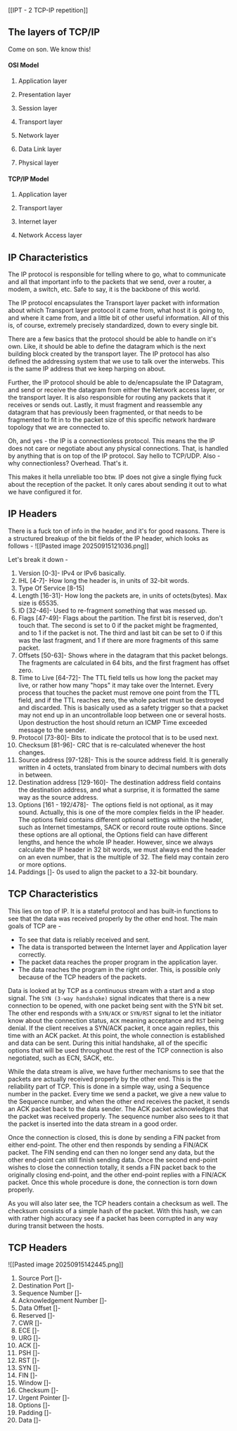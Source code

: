 [[IPT - 2 TCP-IP repetition]]

## The layers of TCP/IP
Come on son. We know this!

#### OSI Model
1. Application layer
    
2. Presentation layer
    
3. Session layer
    
4. Transport layer
    
5. Network layer
    
6. Data Link layer
    
7. Physical layer

#### TCP/IP Model
1. Application layer
    
2. Transport layer
    
3. Internet layer
    
4. Network Access layer

## IP Characteristics
The IP protocol is responsible for telling where to go, what to communicate and all that important info to the packets that we send, over a router, a modem, a switch, etc. Safe to say, it is the backbone of this world.

The IP protocol encapsulates the Transport layer packet with information about which Transport layer protocol it came from, what host it is going to, and where it came from, and a little bit of other useful information. All of this is, of course, extremely precisely standardized, down to every single bit.

There are a few basics that the protocol should be able to handle on it's own. Like, it should be able to define the datagram which is the next building block created by the transport layer. The IP protocol has also defined the addressing system that we use to talk over the interwebs. This is the same IP address that we keep harping on about. 

Further, the IP protocol should be able to de/encapsulate the IP Datagram, and send or receive the datagram from either the Network access layer, or the transport layer. It is also responsible for routing any packets that it receives or sends out. Lastly, it must fragment and reassemble any datagram that has previously been fragmented, or that needs to be fragmented to fit in to the packet size of this specific network hardware topology that we are connected to.

Oh, and yes - the IP is a connectionless protocol. This means the the IP does not care or negotiate about any physical connections. That, is handled by anything that is on top of the IP protocol. Say hello to TCP/UDP. Also - why connectionless? Overhead. That's it. 

This makes it hella unreliable too btw. IP does not give a single flying fuck about the reception of the packet. It only cares about sending it out to what we have configured it for. 

## IP Headers

There is a fuck ton of info in the header, and it's for good reasons. There is a structured breakup of the bit fields of the IP header, which looks as follows - 
![[Pasted image 20250915121036.png]]

Let's break it down -
1. Version [0-3]- IPv4 or IPv6 basically.
2. IHL [4-7]- How long the header is, in units of 32-bit words.
3. Type Of Service [8-15] 
4. Length [16-31]- How long the packets are, in units of octets(bytes). Max size is 65535. 
5. ID [32-46]- Used to re-fragment something that was messed up.
6. Flags [47-49]- Flags about the partition. The first bit is reserved, don't touch that. The second is set to 0 if the packet might be fragmented, and to 1 if the packet is not. The third and last bit can be set to 0 if this was the last fragment, and 1 if there are more fragments of this same packet. 
7. Offsets [50-63]- Shows where in the datagram that this packet belongs. The fragments are calculated in 64 bits, and the first fragment has offset zero.
8. Time to Live [64-72]- The TTL field tells us how long the packet may live, or rather how many "hops" it may take over the Internet. Every process that touches the packet must remove one point from the TTL field, and if the TTL reaches zero, the whole packet must be destroyed and discarded. This is basically used as a safety trigger so that a packet may not end up in an uncontrollable loop between one or several hosts. Upon destruction the host should return an ICMP Time exceeded message to the sender.
9. Protocol [73-80]- Bits to indicate the protocol that is to be used next.
10. Checksum [81-96]- CRC that is re-calculated whenever the host changes.
11. Source address [97-128]- This is the source address field. It is generally written in 4 octets, translated from binary to decimal numbers with dots in between.
12. Destination address [129-160]- The destination address field contains the destination address, and what a surprise, it is formatted the same way as the source address.
13. Options [161 - 192/478]-  The options field is not optional, as it may sound. Actually, this is one of the more complex fields in the IP header. The options field contains different optional settings within the header, such as Internet timestamps, SACK or record route route options. Since these options are all optional, the Options field can have different lengths, and hence the whole IP header. However, since we always calculate the IP header in 32 bit words, we must always end the header on an even number, that is the multiple of 32. The field may contain zero or more options.
14. Paddings []- 0s used to align the packet to a 32-bit boundary.

## TCP Characteristics
This lies on top of IP. It is a stateful protocol and has built-in functions to see that the data was received properly by the other end host. The main goals of TCP are - 
- To see that data is reliably received and sent.
- The data is transported between the Internet layer and Application layer correctly.
- The packet data reaches the proper program in the application layer.
- The data reaches the program in the right order.
This, is possible only because of the TCP headers of the packets.

Data is looked at by TCP as a continuous stream with a start and a stop signal. The `SYN (3-way handshake)` signal indicates that there is a new connection to be opened, with one packet being sent with the SYN bit set. The other end responds with a `SYN/ACK` or `SYN/RST` signal to let the initiator know about the connection status, `ACK` meaning acceptance and `RST` being denial. If the client receives a SYN/ACK packet, it once again replies, this time with an ACK packet. At this point, the whole connection is established and data can be sent. During this initial handshake, all of the specific options that will be used throughout the rest of the TCP connection is also negotiated, such as ECN, SACK, etc.

While the data stream is alive, we have further mechanisms to see that the packets are actually received properly by the other end. This is the reliability part of TCP. This is done in a simple way, using a Sequence number in the packet. Every time we send a packet, we give a new value to the Sequence number, and when the other end receives the packet, it sends an ACK packet back to the data sender. The ACK packet acknowledges that the packet was received properly. The sequence number also sees to it that the packet is inserted into the data stream in a good order.

Once the connection is closed, this is done by sending a FIN packet from either end-point. The other end then responds by sending a FIN/ACK packet. The FIN sending end can then no longer send any data, but the other end-point can still finish sending data. Once the second end-point wishes to close the connection totally, it sends a FIN packet back to the originally closing end-point, and the other end-point replies with a FIN/ACK packet. Once this whole procedure is done, the connection is torn down properly.

As you will also later see, the TCP headers contain a checksum as well. The checksum consists of a simple hash of the packet. With this hash, we can with rather high accuracy see if a packet has been corrupted in any way during transit between the hosts.

## TCP Headers
![[Pasted image 20250915142445.png]]

1. Source Port []- 
2. Destination Port []- 
3. Sequence Number []- 
4. Acknowledgement Number []- 
5. Data Offset []- 
6. Reserved []- 
7. CWR []- 
8. ECE []- 
9. URG []- 
10. ACK []- 
11. PSH []- 
12. RST []- 
13. SYN []- 
14. FIN []- 
15. Window []- 
16. Checksum []- 
17. Urgent Pointer []- 
18. Options []- 
19. Padding []- 
20. Data []- 



